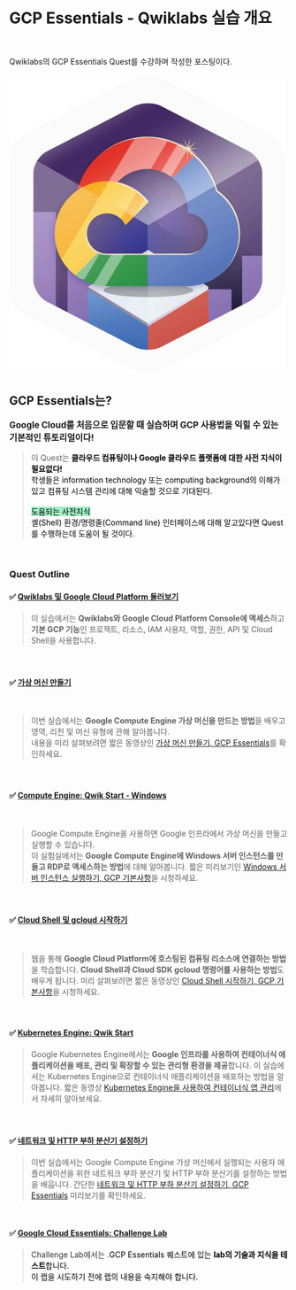 # GCP Essentials - Qwiklabs 실습 개요

<p>&nbsp;</p>
<p>Qwiklabs의 GCP Essentials Quest를 수강하며 작성한 포스팅이다.</p>

![img](./img/GCP-Essentials(1).jpg)

<h2 data-ke-size="size26">GCP Essentials는?</h2>
<p style="font-size: 1.12em;" data-ke-size="size16"><b>Google Cloud를 처음으로 입문할 때 실습하며 GCP 사용법을 익힐 수 있는 기본적인 튜토리얼이다!</b></p>
<blockquote data-ke-style="style3">이 Quest는 <span style="color: #000000;"><b>클라우드 컴퓨팅이나 Google 클라우드 플랫폼에 대한 사전 지식이 필요없다!</b><br />학생들은 information technology 또는 computing background의 이해가 있고 컴퓨팅 시스템 관리에 대해 익술할 것으로 기대된다. <br /><br /><span style="background-color: #9feec3;">도움되는 사전지식</span><br />셸(Shell) 환경/명령줄(Command line) 인터페이스에 대해 알고있다면 Quest를 수행하는데 도움이 될 것이다.</span></blockquote>
<p>&nbsp;</p>
<h3 data-ke-size="size23"><b>Quest Outline</b></h3>
<h4 data-ke-size="size20"><b><span>✅&nbsp;</span><a href="https://google.qwiklabs.com/focuses/2794?parent=catalog&amp;qlcampaign=1c-ccace-12">Qwiklabs 및 Google Cloud Platform 둘러보기</a></b></h4>
<blockquote data-ke-style="style2">이 실습에서는 <b>Qwiklabs와 Google Cloud Platform Console에 액세스</b>하고 <br /><b>기본 GCP 기능</b>인 프로젝트, 리소스, IAM 사용자, 역할, 권한, API 및 Cloud Shell을 사용합니다.</blockquote>
<h4 data-ke-size="size20">&nbsp;</h4>
<h4 data-ke-size="size20"><b><span>✅&nbsp;</span><a href="https://google.qwiklabs.com/focuses/3563?parent=catalog&amp;qlcampaign=1c-ccace-12">가상 머신 만들기</a></b></h4>
<p>&nbsp;</p>
<blockquote data-ke-style="style2"><span><span>이번 실습에서는 <b>Google Compute Engine 가상 머신을 만드는 방법</b>을 배우고 영역, 리전 및 머신 유형에 관해 알아봅니다. <br />내용을 미리 살펴보려면 짧은 동영상인<span>&nbsp;</span></span><a href="https://youtu.be/ew-r46FmzSM">가상 머신 만들기, GCP Essentials</a><span>를 확인하세요.</span></span><span><span></span></span></blockquote>
<h4 data-ke-size="size20">&nbsp;</h4>
<h4 data-ke-size="size20"><b><span><span><span>✅&nbsp;</span></span></span><a href="https://google.qwiklabs.com/focuses/560?parent=catalog&amp;qlcampaign=1c-ccace-12">Compute Engine: Qwik Start - Windows</a></b></h4>
<p>&nbsp;</p>
<blockquote data-ke-style="style2"><span><span><span><span>Google Compute Engine을 사용하면 Google 인프라에서 가상 머신을 만들고 실행할 수 있습니다. <br />이 실험실에서는 <b>Google Compute Engine에 Windows 서버 인스턴스를 만들고 RDP로 액세스하는 방법</b>에 대해 알아봅니다. 짧은 미리보기인<span>&nbsp;</span></span><a href="https://youtu.be/EFPaP20APuw">Windows 서버 인스턴스 실행하기, GCP 기본사항</a><span>을 시청하세요.</span></span></span></span><span><span><span></span></span></span></blockquote>
<h4 data-ke-size="size20">&nbsp;</h4>
<h4 data-ke-size="size20"><b><span><span><span><span>✅&nbsp;</span></span></span></span><a href="https://google.qwiklabs.com/focuses/563?parent=catalog&amp;qlcampaign=1c-ccace-12">Cloud Shell 및 gcloud 시작하기</a></b></h4>
<p>&nbsp;</p>
<blockquote data-ke-style="style2"><span><span><span><span><span>웹을 통해 <b>Google Cloud Platform에 호스팅된 컴퓨팅 리소스에 연결하는 방법</b>을 학습합니다. <b>Cloud Shell과 Cloud SDK gcloud 명령어를 사용하는 방법</b>도 배우게 됩니다. 미리 살펴보려면 짧은 동영상인<span>&nbsp;</span></span><a href="https://youtu.be/ZD1zvEyfpLI">Cloud Shell 시작하기, GCP 기본사항</a><span>을 시청하세요.</span></span></span></span></span><span><span><span><span><span></span></span></span></span></span></blockquote>
<h4 data-ke-size="size20">&nbsp;</h4>
<h4 data-ke-size="size20"><span><span><span><span><span>✅ <a href="https://google.qwiklabs.com/focuses/878?parent=catalog&amp;qlcampaign=1c-ccace-12"><b>Kubernetes Engine: Qwik Start</b></a></span></span></span></span></span></h4>
<blockquote data-ke-style="style2"><span><span><span><span><span><span>Google Kubernetes Engine에서는<b> Google 인프라를 사용하여 컨테이너식 애플리케이션을 배포, 관리 및 확장할 수 있는 관리형 환경을 제공</b>합니다. 이 실습에서는 Kubernetes Engine으로 컨테이너식 애플리케이션을 배포하는 방법을 알아봅니다. 짧은 동영상<span>&nbsp;</span></span><a href="https://youtu.be/u9nsngvmMK4">Kubernetes Engine을 사용하여 컨테이너식 앱 관리</a><span>에서 자세히 알아보세요.</span></span></span></span></span></span><span><span><span><span><span><span></span></span></span></span></span></span></blockquote>
<h4 data-ke-size="size20">&nbsp;</h4>
<h4 data-ke-size="size20"><b><span><span><span><span><span><span>✅ <a href="https://google.qwiklabs.com/focuses/558?parent=catalog&amp;qlcampaign=1c-ccace-12">네트워크 및 HTTP 부하 분산기 설정하기</a></span></span></span></span></span></span></b></h4>
<blockquote data-ke-style="style2"><span><span><span><span><span><span><span>이번 실습에서는 Google Compute Engine 가상 머신에서 실행되는 사용자 애플리케이션을 위한 네트워크 부하 분산기 및 HTTP 부하 분산기를 설정하는 방법을 배웁니다. 간단한<span>&nbsp;</span></span><a href="https://youtu.be/1ZW59HrRUzw">네트워크 및 HTTP 부하 분산기 설정하기, GCP Essentials</a><span><span>&nbsp;</span>미리보기를 확인하세요.</span></span></span></span></span></span></span></blockquote>
<p>&nbsp;</p>
<h4 data-ke-size="size20"><b><span><span><span><span><span><span><span style="color: #333333;">✅<span> <a href="https://google.qwiklabs.com/focuses/10258?parent=catalog&amp;qlcampaign=1c-ccace-12">Google Cloud Essentials: Challenge Lab</a></span></span></span></span></span></span></span></span></b><span><span><span><span><span><span><span style="color: #333333;"><span></span></span></span></span></span></span></span></span></h4>
<blockquote data-ke-style="style2"><span><span><span><span><span><span><span style="color: #333333;"><span><span>Challenge Lab에서는 .<span style="color: #000000;">GCP Essentials 퀘스트에 있는 <b>lab의 기술과 지식을 테스트</b>합니다. <br />이 랩을 시도하기 전에 랩의 내용을 숙지해야 합니다.<br /></span></span></span></span></span></span></span></span></span></span></blockquote>
<p>&nbsp;</p>
